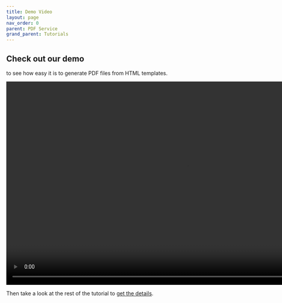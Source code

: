 ```yaml
---
title: Demo Video
layout: page
nav_order: 0
parent: PDF Service
grand_parent: Tutorials
---
```


## Check out our demo

to see how easy it is to generate PDF files from HTML templates.

<video width="960" height="540" controls>
  <source src="https://file-service.adsp-uat.alberta.ca/file/v1/files/b854f901-b8cc-4fbe-827d-92e45a0dc079/download" type="video/mp4">
  Your browser does not support the video tag.
</video>

Then take a look at the rest of the tutorial to [get the details](/adsp-monorepo/tutorials/pdf-service/introduction.html).
